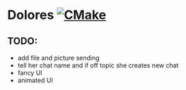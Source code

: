# Dolores [![CMake](https://img.shields.io/github/actions/workflow/status/kiddersmxj/dolores/cmake.yml?style=for-the-badge)](https://github.com/kiddersmxj/dolores/actions/workflows/cmake.yml)

## TODO:
- add file and picture sending
- tell her chat name and if off topic she creates new chat
- fancy UI
- animated UI
